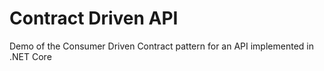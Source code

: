 # Contract Driven API

Demo of the Consumer Driven Contract pattern for an API implemented in .NET Core
